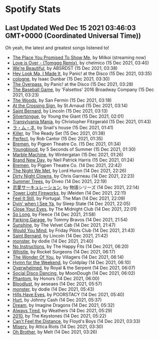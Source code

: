 
# Spotify Stats
## Last Updated Wed Dec 15 2021 03:46:03 GMT+0000 (Coordinated Universal Time))

Oh yeah, the latest and greatest songs listened to!

- [The Place You Promised To Show Me](https://www.last.fm/music/Milkoi/_/The+Place+You+Promised+To+Show+Me), by Milkoi (streaming now)
- [Love is Over - (Tomggg Remix)](https://www.last.fm/music/chelmico/_/Love+is+Over+-+(Tomggg+Remix)), by chelmico (15 Dec 2021, 03:40)
- [We're Beautiful](https://www.last.fm/music/ABSRDST/_/We%27re+Beautiful), by ABSRDST (15 Dec 2021, 03:38)
- [Hey Look Ma, I Made It](https://www.last.fm/music/Panic!+at+the+Disco/_/Hey+Look+Ma,+I+Made+It), by Panic! at the Disco (15 Dec 2021, 03:35)
- [cologne](https://www.last.fm/music/Isaac+Dunbar/_/cologne), by Isaac Dunbar (15 Dec 2021, 03:30)
- [The Overpass](https://www.last.fm/music/Panic!+at+the+Disco/_/The+Overpass), by Panic! at the Disco (15 Dec 2021, 03:28)
- [The Baseball Game](https://www.last.fm/music/%27Falsettos%27+2016+Broadway+Company/_/The+Baseball+Game), by 'Falsettos' 2016 Broadway Company (15 Dec 2021, 03:23)
- [The Woods](https://www.last.fm/music/San+Fermin/_/The+Woods), by San Fermin (15 Dec 2021, 03:18)
- [At the Crossing Sign](https://www.last.fm/music/St.Arnaud/_/At+the+Crossing+Sign), by St.Arnaud (15 Dec 2021, 03:14)
- [Saint Bernard](https://www.last.fm/music/Lincoln/_/Saint+Bernard), by Lincoln (15 Dec 2021, 03:13)
- [Silvertongue](https://www.last.fm/music/Young+the+Giant/_/Silvertongue), by Young the Giant (15 Dec 2021, 02:01)
- [Transylvania Mania](https://www.last.fm/music/Christopher+Fitzgerald/_/Transylvania+Mania), by Christopher Fitzgerald (15 Dec 2021, 01:43)
- [ラ・ム・ネ](https://www.last.fm/music/Snail%27s+house/_/%E3%83%A9%E3%83%BB%E3%83%A0%E3%83%BB%E3%83%8D), by Snail's house (15 Dec 2021, 01:41)
- [Killer](https://www.last.fm/music/The+Ready+Set/_/Killer), by The Ready Set (15 Dec 2021, 01:38)
- [Perfect](https://www.last.fm/music/Rob+Cantor/_/Perfect), by Rob Cantor (15 Dec 2021, 01:35)
- [Bremen](https://www.last.fm/music/Pigpen+Theatre+Co./_/Bremen), by Pigpen Theatre Co. (15 Dec 2021, 01:34)
- [Youngblood](https://www.last.fm/music/5+Seconds+of+Summer/_/Youngblood), by 5 Seconds of Summer (15 Dec 2021, 01:30)
- [Marble Machine](https://www.last.fm/music/Wintergatan/_/Marble+Machine), by Wintergatan (15 Dec 2021, 01:26)
- [Brand New Day](https://www.last.fm/music/Neil+Patrick+Harris/_/Brand+New+Day), by Neil Patrick Harris (15 Dec 2021, 01:24)
- [Bremen](https://www.last.fm/music/Pigpen+Theatre+Co./_/Bremen), by Pigpen Theatre Co. (14 Dec 2021, 22:42)
- [The Night We Met](https://www.last.fm/music/Lord+Huron/_/The+Night+We+Met), by Lord Huron (14 Dec 2021, 22:26)
- [Dirty Night Clowns](https://www.last.fm/music/Chris+Garneau/_/Dirty+Night+Clowns), by Chris Garneau (14 Dec 2021, 22:23)
- [Summer Trees](https://www.last.fm/music/Diveo/_/Summer+Trees), by Diveo (14 Dec 2021, 22:19)
- [恋愛サーキュレーション](https://www.last.fm/music/%E7%89%A9%E8%AA%9E%E3%82%B7%E3%83%AA%E3%83%BC%E3%82%BA/_/%E6%81%8B%E6%84%9B%E3%82%B5%E3%83%BC%E3%82%AD%E3%83%A5%E3%83%AC%E3%83%BC%E3%82%B7%E3%83%A7%E3%83%B3), by 物語シリーズ (14 Dec 2021, 22:14)
- [Tower Light Fireworks](https://www.last.fm/music/iMeiden/_/Tower+Light+Fireworks), by iMeiden (14 Dec 2021, 22:11)
- [Feel It Still](https://www.last.fm/music/Portugal.+The+Man/_/Feel+It+Still), by Portugal. The Man (14 Dec 2021, 22:09)
- [Dyin' when I See Ya](https://www.last.fm/music/Sleep+State/_/Dyin%27+when+I+See+Ya), by Sleep State (14 Dec 2021, 22:05)
- [Close Your Eyes](https://www.last.fm/music/The+Midnight+Club/_/Close+Your+Eyes), by The Midnight Club (14 Dec 2021, 22:01)
- [So Long](https://www.last.fm/music/Fleece/_/So+Long), by Fleece (14 Dec 2021, 21:58)
- [Parking Garage](https://www.last.fm/music/Tommy+Bravos/_/Parking+Garage), by Tommy Bravos (14 Dec 2021, 21:54)
- [Sunshine](https://www.last.fm/music/The+Velvet+Cab/_/Sunshine), by The Velvet Cab (14 Dec 2021, 21:47)
- [Would You Mind](https://www.last.fm/music/Friday+Pilots+Club/_/Would+You+Mind), by Friday Pilots Club (14 Dec 2021, 21:43)
- [Saint Bernard](https://www.last.fm/music/Lincoln/_/Saint+Bernard), by Lincoln (14 Dec 2021, 21:42)
- [monster](https://www.last.fm/music/dodie/_/monster), by dodie (14 Dec 2021, 21:40)
- [No Instructions](https://www.last.fm/music/The+Happy+Fits/_/No+Instructions), by The Happy Fits (14 Dec 2021, 06:20)
- [Whistle](https://www.last.fm/music/Rocket+Surgeons/_/Whistle), by Rocket Surgeons (14 Dec 2021, 06:17)
- [The Wonder Of You](https://www.last.fm/music/Villagers/_/The+Wonder+Of+You), by Villagers (14 Dec 2021, 06:14)
- [Hymn for the Weekend](https://www.last.fm/music/Coldplay/_/Hymn+for+the+Weekend), by Coldplay (14 Dec 2021, 06:10)
- [Overwhelmed](https://www.last.fm/music/Royal+&+the+Serpent/_/Overwhelmed), by Royal & the Serpent (14 Dec 2021, 06:07)
- [Social Disco Dancing](https://www.last.fm/music/MoonDough/_/Social+Disco+Dancing), by MoonDough (14 Dec 2021, 06:02)
- [Phantom](https://www.last.fm/music/Honors/_/Phantom), by Honors (14 Dec 2021, 06:00)
- [Bloodlust](https://www.last.fm/music/aeseaes/_/Bloodlust), by aeseaes (14 Dec 2021, 05:57)
- [monster](https://www.last.fm/music/dodie/_/monster), by dodie (14 Dec 2021, 05:43)
- [Hills Have Eyes](https://www.last.fm/music/POORSTACY/_/Hills+Have+Eyes), by POORSTACY (14 Dec 2021, 05:40)
- [Hurt](https://www.last.fm/music/Johnny+Cash/_/Hurt), by Johnny Cash (14 Dec 2021, 05:37)
- [Dream](https://www.last.fm/music/Imagine+Dragons/_/Dream), by Imagine Dragons (14 Dec 2021, 05:32)
- [Always Tired](https://www.last.fm/music/Weathers/_/Always+Tired), by Weathers (14 Dec 2021, 05:29)
- [2010](https://www.last.fm/music/The+Keystones/_/2010), by The Keystones (14 Dec 2021, 05:22)
- [Can't Feel the Distance](https://www.last.fm/music/Floyd%27s+Boys/_/Can%27t+Feel+the+Distance), by Floyd's Boys (14 Dec 2021, 03:33)
- [Misery](https://www.last.fm/music/Attica+Riots/_/Misery), by Attica Riots (14 Dec 2021, 03:30)
- [Oh Brother](https://www.last.fm/music/Melt/_/Oh+Brother), by Melt (14 Dec 2021, 03:26)
